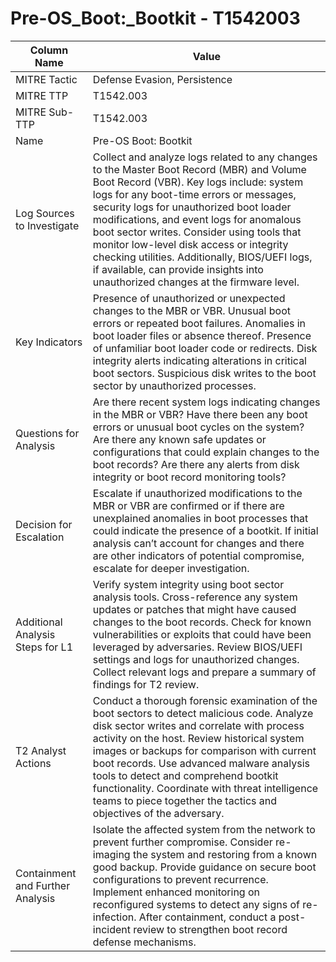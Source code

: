 # Pre-OS_Boot:_Bootkit - T1542003

| Column Name | Value |
|-------------|-------|
| MITRE Tactic | Defense Evasion, Persistence |
| MITRE TTP | T1542.003 |
| MITRE Sub-TTP | T1542.003 |
| Name | Pre-OS Boot: Bootkit |
| Log Sources to Investigate | Collect and analyze logs related to any changes to the Master Boot Record (MBR) and Volume Boot Record (VBR). Key logs include: system logs for any boot-time errors or messages, security logs for unauthorized boot loader modifications, and event logs for anomalous boot sector writes. Consider using tools that monitor low-level disk access or integrity checking utilities. Additionally, BIOS/UEFI logs, if available, can provide insights into unauthorized changes at the firmware level. |
| Key Indicators | Presence of unauthorized or unexpected changes to the MBR or VBR. Unusual boot errors or repeated boot failures. Anomalies in boot loader files or absence thereof. Presence of unfamiliar boot loader code or redirects. Disk integrity alerts indicating alterations in critical boot sectors. Suspicious disk writes to the boot sector by unauthorized processes. |
| Questions for Analysis | Are there recent system logs indicating changes in the MBR or VBR? Have there been any boot errors or unusual boot cycles on the system? Are there any known safe updates or configurations that could explain changes to the boot records? Are there any alerts from disk integrity or boot record monitoring tools? |
| Decision for Escalation | Escalate if unauthorized modifications to the MBR or VBR are confirmed or if there are unexplained anomalies in boot processes that could indicate the presence of a bootkit. If initial analysis can’t account for changes and there are other indicators of potential compromise, escalate for deeper investigation. |
| Additional Analysis Steps for L1 | Verify system integrity using boot sector analysis tools. Cross-reference any system updates or patches that might have caused changes to the boot records. Check for known vulnerabilities or exploits that could have been leveraged by adversaries. Review BIOS/UEFI settings and logs for unauthorized changes. Collect relevant logs and prepare a summary of findings for T2 review. |
| T2 Analyst Actions | Conduct a thorough forensic examination of the boot sectors to detect malicious code. Analyze disk sector writes and correlate with process activity on the host. Review historical system images or backups for comparison with current boot records. Use advanced malware analysis tools to detect and comprehend bootkit functionality. Coordinate with threat intelligence teams to piece together the tactics and objectives of the adversary. |
| Containment and Further Analysis | Isolate the affected system from the network to prevent further compromise. Consider re-imaging the system and restoring from a known good backup. Provide guidance on secure boot configurations to prevent recurrence. Implement enhanced monitoring on reconfigured systems to detect any signs of re-infection. After containment, conduct a post-incident review to strengthen boot record defense mechanisms. |
